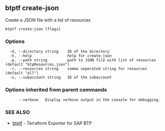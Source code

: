 ## btptf create-json

Create a JSON file with a list of resources

```
btptf create-json [flags]
```

### Options

```
  -d, --directory string    ID of the directory
  -h, --help                help for create-json
  -p, --path string         path to JSON file with list of resources (default "btpResources.json")
  -r, --resources string    comma seperated string for resources (default "all")
  -s, --subaccount string   ID of the subaccount
```

### Options inherited from parent commands

```
      --verbose   Display verbose output in the console for debugging.
```

### SEE ALSO

* [btptf](btptf.md)	 - Terraform Exporter for SAP BTP


